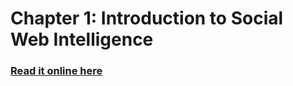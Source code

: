 # Chapter 1: Introduction to Social Web Intelligence

### [Read it online here](http://nbviewer.ipython.org/urls/raw.github.com/boshmaf/swi/master/ch1_intro/ch1_intro.ipynb)
